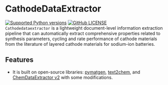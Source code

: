 # CathodeDataExtractor
[![Supported Python versions](https://img.shields.io/badge/python-3.6%20%7C%203.7-blue.svg)](https://www.python.org/downloads/) [![GitHub LICENSE](https://img.shields.io/github/license/GGNoWayBack/cathodedataextractor.svg)](https://github.com/GGNoWayBack/cathodedataextractor/blob/main/LICENSE)  
`Cathodedataextractor` is a lightweight document-level information extraction pipeline that can automatically extract comprehensive properties related to synthesis parameters, cycling and rate performance of cathode materials from the literature of layered cathode materials for sodium-ion batteries.
## Features

- It is built on open-source libraries: [pymatgen], [text2chem], and [ChemDataExtractor v2] with some modifications.


























[pymatgen]: https://pymatgen.org
[text2chem]: https://github.com/CederGroupHub/text2chem
[ChemDataExtractor v2]: https://github.com/CambridgeMolecularEngineering/chemdataextractor2
